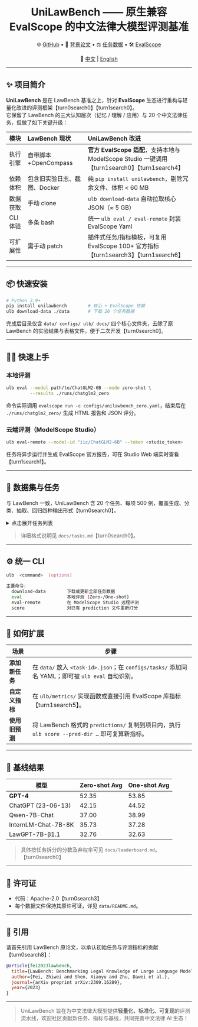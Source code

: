 <h1 align="center">UniLawBench —— 原生兼容 EvalScope 的中文法律大模型评测基准</h1>
<p align="center">
  🌐 <a href="https://github.com/your-org/UniLawBench" target="_blank">GitHub</a> • 📑 <a href="https://arxiv.org/abs/2309.16289" target="_blank">背景论文</a> • ⚖️ <a href="https://github.com/open-compass/LawBench/tree/main/data">任务数据</a> • 🛠️ <a href="https://github.com/modelscope/evalscope" target="_blank">EvalScope</a>
</p>
<p align="center">
   📖 <a href="README.md">中文</a> | <a href="README_EN.md">English</a>
</p>

---

## ✨ 项目简介
**UniLawBench** 是在 LawBench 基准之上，针对 **EvalScope** 生态进行重构与轻量化改进的评测框架【turn0search0】【turn1search0】。  
它保留了 LawBench 的三大认知层次（记忆 / 理解 / 应用）与 20 个中文法律任务，但做了如下关键升级：

| 模块 | LawBench 现状 | UniLawBench 改进 |
| :-- | :-- | :-- |
| 执行引擎 | 自带脚本+OpenCompass | **官方 EvalScope 适配**，支持本地与 ModelScope Studio 一键调用【turn1search0】【turn1search4】 |
| 依赖体积 | 包含旧实验日志、截图、Docker | 纯 `pip install unilawbench`，剔除冗余文件、体积 < 60 MB |
| 数据获取 | 手动 clone | `ulb download-data` 自动拉取核心 JSON（≈ 5 GB） |
| CLI 体验 | 多条 bash | 统一 `ulb eval / eval-remote` 封装 EvalScope Yaml |
| 可扩展性 | 需手动 patch | 插件式任务/指标模板，可复用 EvalScope 100+ 官方指标【turn1search3】【turn1search6】 |

---

## 📦 快速安装
```bash
# Python 3.9+
pip install unilawbench        # 核心 + EvalScope 依赖
ulb download-data ./data       # 下载 20 个任务数据
```
完成后目录仅含 `data/ configs/ ulb/ docs/` 四个核心文件夹，去除了原 LawBench 的实验结果与表格文件，便于二次开发【turn0search0】。

---

## 🏃‍♂️ 快速上手
### 本地评测
```bash
ulb eval --model path/to/ChatGLM2-6B --mode zero-shot \
         --results ./runs/chatglm2_zero
```
命令实际调用 `evalscope run -c configs/unilawbench_zero.yaml`，结束后在 `./runs/chatglm2_zero/` 生成 HTML 报告和 JSON 评分。

### 云端评测（ModelScope Studio）
```bash
ulb eval-remote --model-id "iic/ChatGLM2-6B" --token <studio_token>
```
任务将异步运行并生成 EvalScope 官方报告，可在 Studio Web 端实时查看【turn1search1】。

---

## 📖 数据集与任务
与 LawBench 一致，UniLawBench 含 20 个任务、每项 500 例，覆盖生成、分类、抽取、回归四种输出形式【turn0search0】。

<details>
<summary>点击展开任务列表</summary>

| 认知层次 | 任务 ID | 任务名 | 类型 | 指标 |
| --- | --- | --- | --- | --- |
| 记忆 | 1-1 | 法条背诵 | 生成 | ROUGE-L |
| 记忆 | 1-2 | 知识问答 | 单选 | Accuracy |
| 理解 | 2-1 | 文书校对 | 生成 | F<sub>0.5</sub> |
| … | … | … | … | … |
| 应用 | 3-8 | 法律咨询 | 生成 | ROUGE-L |
</details>

> 详细格式说明见 `docs/tasks.md`【turn0search0】。

---

## ⚙️ 统一 CLI
```bash
ulb  <command>  [options]

主要命令:
  download-data        下载或更新全部任务数据
  eval                 本地评测 (Zero-/One-shot)
  eval-remote          在 ModelScope Studio 远程评测
  score                对已有 prediction 文件重新打分
```

---

## 🧩 如何扩展
| 场景 | 步骤 |
| --- | --- |
| **添加新任务** | 在 `data/` 放入 `<task-id>.json`；在 `configs/tasks/` 添加同名 YAML；即可被 `ulb eval` 自动识别。 |
| **自定义指标** | 在 `ulb/metrics/` 实现函数或直接引用 EvalScope 库指标【turn1search5】。 |
| **使用旧预测** | 将 LawBench 格式的 `predictions/` 复制到项目内，执行 `ulb score --pred-dir …` 即可复算新指标。 |

---

## 🔬 基线结果
| 模型 | Zero-shot Avg | One-shot Avg |
| --- | --- | --- |
| **GPT-4** | 52.35 | 53.85 |
| ChatGPT (23-06-13) | 42.15 | 44.52 |
| Qwen-7B-Chat | 37.00 | 38.99 |
| InternLM-Chat-7B-8K | 35.73 | 37.28 |
| LawGPT-7B-β1.1 | 32.76 | 32.63 |
> 具体按任务拆分的分数及弃权率可见 `docs/leaderboard.md`。【turn0search0】

---

## 📜 许可证
- 代码：Apache-2.0【turn0search3】  
- 每个数据文件保持其原许可证，详见 `data/README.md`。

---

## 🙏 引用
请首先引用 LawBench 原论文，以承认初始任务与评测指标的贡献【turn0search8】：
```bibtex
@article{fei2023lawbench,
  title={LawBench: Benchmarking Legal Knowledge of Large Language Models},
  author={Fei, Zhiwei and Shen, Xiaoyu and Zhu, Dawei et al.},
  journal={arXiv preprint arXiv:2309.16289},
  year={2023}
}
```

---

> UniLawBench 旨在为中文法律大模型提供**轻量化、标准化、可复现**的评测流水线，欢迎社区贡献新任务、指标与基线，共同完善中文法律 AI 生态！
